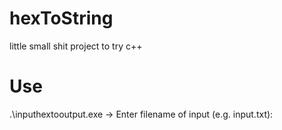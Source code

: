 # hexToString
little small shit project to try c++
# Use
.\inputhextooutput.exe -> Enter filename of input (e.g. input.txt):
